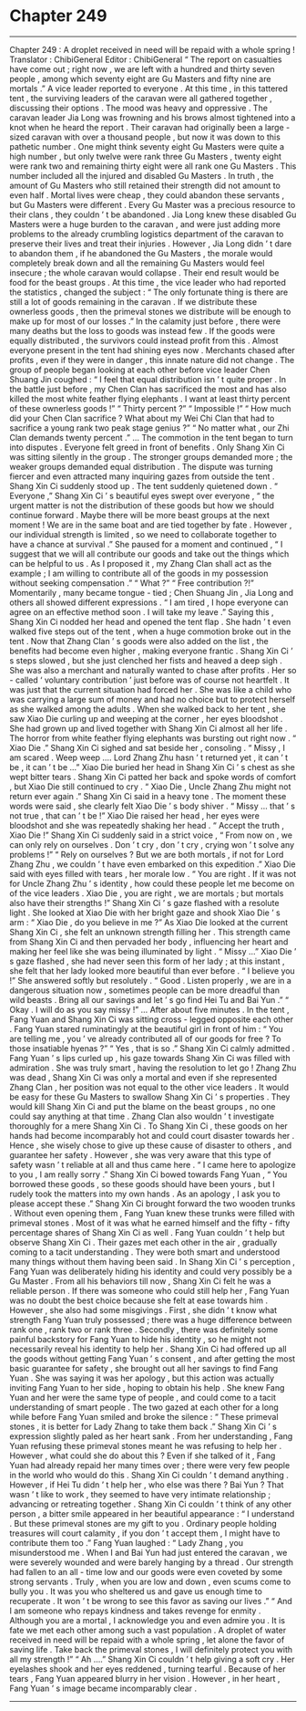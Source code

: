
# Chapter 249


---

Chapter 249 : A droplet received in need will be repaid with a whole spring !
Translator :
ChibiGeneral
Editor :
ChibiGeneral
“ The report on casualties have come out ; right now , we are left with a hundred and thirty seven people , among which seventy eight are Gu Masters and fifty nine are mortals .” A vice leader reported to everyone .
At this time , in this tattered tent , the surviving leaders of the caravan were all gathered together , discussing their options .
The mood was heavy and oppressive .
The caravan leader Jia Long was frowning and his brows almost tightened into a knot when he heard the report .
Their caravan had originally been a large - sized caravan with over a thousand people , but now it was down to this pathetic number . One might think seventy eight Gu Masters were quite a high number , but only twelve were rank three Gu Masters , twenty eight were rank two and remaining thirty eight were all rank one Gu Masters .
This number included all the injured and disabled Gu Masters . In truth , the amount of Gu Masters who still retained their strength did not amount to even half .
Mortal lives were cheap , they could abandon these servants , but Gu Masters were different .
Every Gu Master was a precious resource to their clans , they couldn ’ t be abandoned .
Jia Long knew these disabled Gu Masters were a huge burden to the caravan , and were just adding more problems to the already crumbling logistics department of the caravan to preserve their lives and treat their injuries .
However , Jia Long didn ’ t dare to abandon them , if he abandoned the Gu Masters , the morale would completely break down and all the remaining Gu Masters would feel insecure ; the whole caravan would collapse . Their end result would be food for the beast groups .
At this time , the vice leader who had reported the statistics , changed the subject : “ The only fortunate thing is there are still a lot of goods remaining in the caravan . If we distribute these ownerless goods , then the primeval stones we distribute will be enough to make up for most of our losses .”
In the calamity just before , there were many deaths but the loss to goods was instead few .
If the goods were equally distributed , the survivors could instead profit from this .
Almost everyone present in the tent had shining eyes now .
Merchants chased after profits , even if they were in danger , this innate nature did not change .
The group of people began looking at each other before vice leader Chen Shuang Jin coughed : “ I feel that equal distribution isn ’ t quite proper . In the battle just before , my Chen Clan has sacrificed the most and has also killed the most white feather flying elephants . I want at least thirty percent of these ownerless goods !”
“ Thirty percent ?”
“ Impossible !”
“ How much did your Chen Clan sacrifice ? What about my Wei Chi Clan that had to sacrifice a young rank two peak stage genius ?”
“ No matter what , our Zhi Clan demands twenty percent .”
…
The commotion in the tent began to turn into disputes . Everyone felt greed in front of benefits .
Only Shang Xin Ci was sitting silently in the group .
The stronger groups demanded more ; the weaker groups demanded equal distribution .
The dispute was turning fiercer and even attracted many inquiring gazes from outside the tent .
Shang Xin Ci suddenly stood up .
The tent suddenly quietened down .
“ Everyone ,” Shang Xin Ci ’ s beautiful eyes swept over everyone , “ the urgent matter is not the distribution of these goods but how we should continue forward . Maybe there will be more beast groups at the next moment ! We are in the same boat and are tied together by fate . However , our individual strength is limited , so we need to collaborate together to have a chance at survival .”
She paused for a moment and continued , “ I suggest that we will all contribute our goods and take out the things which can be helpful to us . As I proposed it , my Zhang Clan shall act as the example ; I am willing to contribute all of the goods in my possession without seeking compensation .”
“ What ?”
“ Free contribution ?!”
Momentarily , many became tongue - tied ; Chen Shuang Jin , Jia Long and others all showed different expressions .
“ I am tired , I hope everyone can agree on an effective method soon . I will take my leave .” Saying this , Shang Xin Ci nodded her head and opened the tent flap .
She hadn ’ t even walked five steps out of the tent , when a huge commotion broke out in the tent .
Now that Zhang Clan ’ s goods were also added on the list , the benefits had become even higher , making everyone frantic .
Shang Xin Ci ’ s steps slowed , but she just clenched her fists and heaved a deep sigh .
She was also a merchant and naturally wanted to chase after profits . Her so - called ‘ voluntary contribution ’ just before was of course not heartfelt .
It was just that the current situation had forced her . She was like a child who was carrying a large sum of money and had no choice but to protect herself as she walked among the adults .
When she walked back to her tent , she saw Xiao Die curling up and weeping at the corner , her eyes bloodshot .
She had grown up and lived together with Shang Xin Ci almost all her life . The horror from white feather flying elephants was bursting out right now .
“ Xiao Die .” Shang Xin Ci sighed and sat beside her , consoling .
“ Missy , I am scared . Weep weep …. Lord Zhang Zhu hasn ’ t returned yet , it can ’ t be , it can ’ t be …” Xiao Die buried her head in Shang Xin Ci ’ s chest as she wept bitter tears .
Shang Xin Ci patted her back and spoke words of comfort , but Xiao Die still continued to cry .
“ Xiao Die , Uncle Zhang Zhu might not return ever again .” Shang Xin Ci said in a heavy tone .
The moment these words were said , she clearly felt Xiao Die ’ s body shiver .
“ Missy … that ’ s not true , that can ’ t be !” Xiao Die raised her head , her eyes were bloodshot and she was repeatedly shaking her head .
“ Accept the truth , Xiao Die !” Shang Xin Ci suddenly said in a strict voice , “ From now on , we can only rely on ourselves . Don ’ t cry , don ’ t cry , crying won ’ t solve any problems !”
“ Rely on ourselves ? But we are both mortals , if not for Lord Zhang Zhu , we couldn ’ t have even embarked on this expedition .” Xiao Die said with eyes filled with tears , her morale low .
“ You are right . If it was not for Uncle Zhang Zhu ’ s identity , how could these people let me become on of the vice leaders . Xiao Die , you are right , we are mortals ; but mortals also have their strengths !” Shang Xin Ci ’ s gaze flashed with a resolute light .
She looked at Xiao Die with her bright gaze and shook Xiao Die ’ s arm : “ Xiao Die , do you believe in me ?”
As Xiao Die looked at the current Shang Xin Ci , she felt an unknown strength filling her .
This strength came from Shang Xin Ci and then pervaded her body , influencing her heart and making her feel like she was being illuminated by light .
“ Missy …” Xiao Die ’ s gaze flashed , she had never seen this form of her lady ; at this instant , she felt that her lady looked more beautiful than ever before .
“ I believe you !” She answered softly but resolutely .
“ Good . Listen properly , we are in a dangerous situation now , sometimes people can be more dreadful than wild beasts . Bring all our savings and let ’ s go find Hei Tu and Bai Yun .”
“ Okay . I will do as you say missy !”
…
After about five minutes .
In the tent , Fang Yuan and Shang Xin Ci was sitting cross - legged opposite each other .
Fang Yuan stared ruminatingly at the beautiful girl in front of him : “ You are telling me , you ’ ve already contributed all of our goods for free ? To those insatiable hyenas ?”
“ Yes , that is so .” Shang Xin Ci calmly admitted .
Fang Yuan ’ s lips curled up , his gaze towards Shang Xin Ci was filled with admiration .
She was truly smart , having the resolution to let go !
Zhang Zhu was dead , Shang Xin Ci was only a mortal and even if she represented Zhang Clan , her position was not equal to the other vice leaders .
It would be easy for these Gu Masters to swallow Shang Xin Ci ’ s properties .
They would kill Shang Xin Ci and put the blame on the beast groups , no one could say anything at that time . Zhang Clan also wouldn ’ t investigate thoroughly for a mere Shang Xin Ci .
To Shang Xin Ci , these goods on her hands had become incomparably hot and could court disaster towards her . Hence , she wisely chose to give up these cause of disaster to others , and guarantee her safety .
However , she was very aware that this type of safety wasn ’ t reliable at all and thus came here .
“ I came here to apologize to you , I am really sorry .” Shang Xin Ci bowed towards Fang Yuan , “ You borrowed these goods , so these goods should have been yours , but I rudely took the matters into my own hands . As an apology , I ask you to please accept these .”
Shang Xin Ci brought forward the two wooden trunks .
Without even opening them , Fang Yuan knew these trunks were filled with primeval stones .
Most of it was what he earned himself and the fifty - fifty percentage shares of Shang Xin Ci as well .
Fang Yuan couldn ’ t help but observe Shang Xin Ci .
Their gazes met each other in the air , gradually coming to a tacit understanding .
They were both smart and understood many things without them having been said .
In Shang Xin Ci ’ s perception , Fang Yuan was deliberately hiding his identity and could very possibly be a Gu Master . From all his behaviors till now , Shang Xin Ci felt he was a reliable person . If there was someone who could still help her , Fang Yuan was no doubt the best choice because she felt at ease towards him .
However , she also had some misgivings . First , she didn ’ t know what strength Fang Yuan truly possessed ; there was a huge difference between rank one , rank two or rank three . Secondly , there was definitely some painful backstory for Fang Yuan to hide his identity , so he might not necessarily reveal his identity to help her .
Shang Xin Ci had offered up all the goods without getting Fang Yuan ’ s consent , and after getting the most basic guarantee for safety , she brought out all her savings to find Fang Yuan . She was saying it was her apology , but this action was actually inviting Fang Yuan to her side , hoping to obtain his help .
She knew Fang Yuan and her were the same type of people , and could come to a tacit understanding of smart people .
The two gazed at each other for a long while before Fang Yuan smiled and broke the silence : “ These primeval stones , it is better for Lady Zhang to take them back .”
Shang Xin Ci ’ s expression slightly paled as her heart sank .
From her understanding , Fang Yuan refusing these primeval stones meant he was refusing to help her .
However , what could she do about this ?
Even if she talked of it , Fang Yuan had already repaid her many times over ; there were very few people in the world who would do this . Shang Xin Ci couldn ’ t demand anything .
However , if Hei Tu didn ’ t help her , who else was there ? Bai Yun ? That wasn ’ t like to work , they seemed to have very intimate relationship ; advancing or retreating together .
Shang Xin Ci couldn ’ t think of any other person , a bitter smile appeared in her beautiful appearance : “ I understand . But these primeval stones are my gift to you . Ordinary people holding treasures will court calamity , if you don ’ t accept them , I might have to contribute them too .”
Fang Yuan laughed : “ Lady Zhang , you misunderstood me . When I and Bai Yun had just entered the caravan , we were severely wounded and were barely hanging by a thread . Our strength had fallen to an all - time low and our goods were even coveted by some strong servants . Truly ,
when you are low and down , even scums come to bully you
. It was you who sheltered us and gave us enough time to recuperate . It won ’ t be wrong to see this favor as saving our lives .”
“ And I am someone who repays kindness and takes revenge for enmity . Although you are a mortal , I acknowledge you and even admire you . It is fate we met each other among such a vast population .
A droplet of water received in need will be repaid with a whole spring
, let alone the favor of saving life . Take back the primeval stones , I will definitely protect you with all my strength !”
“ Ah ….” Shang Xin Ci couldn ’ t help giving a soft cry .
Her eyelashes shook and her eyes reddened , turning tearful .
Because of her tears , Fang Yuan appeared blurry in her vision . However , in her heart , Fang Yuan ’ s image became incomparably clear .

---

